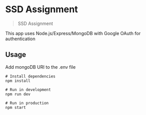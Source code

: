 # SSD Assignment

> SSD Assignment

This app uses Node.js/Express/MongoDB with Google OAuth for authentication

## Usage

Add mongoDB URI to the .env file

```
# Install dependencies
npm install

# Run in development
npm run dev

# Run in production
npm start
```
